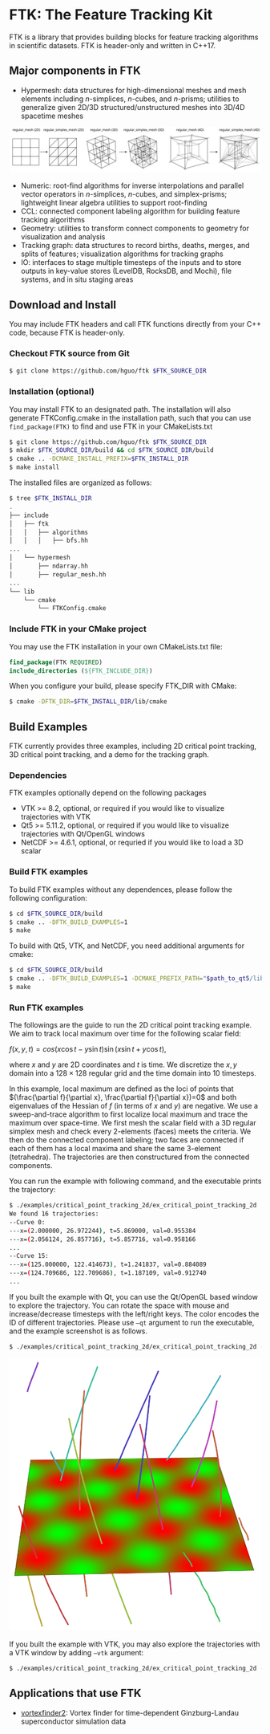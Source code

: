 # FTK: The Feature Tracking Kit

FTK is a library that provides building blocks for feature tracking algorithms in scientific datasets.  FTK is header-only and written in C++17.  

## Major components in FTK

* Hypermesh: data structures for high-dimensional meshes and mesh elements including *n*-simplices, *n*-cubes, and *n*-prisms; utilities to generalize given 2D/3D structured/unstructured meshes into 3D/4D spacetime meshes

![](./docs/images/regular_simplex_subdivision.svg)

* Numeric: root-find algorithms for inverse interpolations and parallel vector operators in *n*-simplices, *n*-cubes, and simplex-prisms; lightweight linear algebra utilities to support root-finding
* CCL: connected component labeling algorithm for building feature tracking algorithms
* Geometry: utilities to transform connect components to geometry for visualization and analysis
* Tracking graph: data structures to record births, deaths, merges, and splits of features; visualization algorithms for tracking graphs
* IO: interfaces to stage multiple timesteps of the inputs and to store outputs in key-value stores (LevelDB, RocksDB, and Mochi), file systems, and in situ staging areas

## Download and Install

You may include FTK headers and call FTK functions directly from your C++ code, because FTK is header-only.  

### Checkout FTK source from Git

```bash
$ git clone https://github.com/hguo/ftk $FTK_SOURCE_DIR
```

### Installation (optional)

You may install FTK to an designated path.  The installation will also generate FTKConfig.cmake in the installation path, such that you can use `find_package(FTK)` to find and use FTK in your CMakeLists.txt

```bash
$ git clone https://github.com/hguo/ftk $FTK_SOURCE_DIR
$ mkdir $FTK_SOURCE_DIR/build && cd $FTK_SOURCE_DIR/build
$ cmake .. -DCMAKE_INSTALL_PREFIX=$FTK_INSTALL_DIR
$ make install
```

The installed files are organized as follows: 

```bash
$ tree $FTK_INSTALL_DIR
.
├── include
│   ├── ftk
│   │   ├── algorithms
│   │   │   ├── bfs.hh
...
│   └── hypermesh
│       ├── ndarray.hh
│       ├── regular_mesh.hh
...
└── lib
    └── cmake
        └── FTKConfig.cmake
```

### Include FTK in your CMake project

You may use the FTK installation in your own CMakeLists.txt file:

```cmake
find_package(FTK REQUIRED)
include_directories (${FTK_INCLUDE_DIR})
```

When you configure your build, please specify FTK_DIR with CMake: 

```bash
$ cmake -DFTK_DIR=$FTK_INSTALL_DIR/lib/cmake
```

## Build Examples

FTK currently provides three examples, including 2D critical point tracking, 3D critical point tracking, and a demo for the tracking graph.

### Dependencies

FTK examples optionally depend on the following packages

* VTK >= 8.2, optional, or required if you would like to visualize trajectories with VTK
* Qt5 >= 5.11.2, optional, or required if you would like to visualize trajectories with Qt/OpenGL windows
* NetCDF >= 4.6.1, optional, or requried if you would like to load a 3D scalar

### Build FTK examples

To build FTK examples without any dependences, please follow the following configuration:

```bash
$ cd $FTK_SOURCE_DIR/build
$ cmake .. -DFTK_BUILD_EXAMPLES=1
$ make
```

To build with Qt5, VTK, and NetCDF, you need additional arguments for cmake:

```bash
$ cd $FTK_SOURCE_DIR/build
$ cmake .. -DFTK_BUILD_EXAMPLES=1 -DCMAKE_PREFIX_PATH="$path_to_qt5/lib/cmake;$path_to_vtk/lib/cmake" -DNETCDF_DIR="$path_to_netcdf"
$ make
```

### Run FTK examples

The followings are the guide to run the 2D critical point tracking example.  We aim to track local maximum over time for the following scalar field: 

$f(x,y,t)=cos(x\cos t - y\sin t) \sin(x\sin t + y\cos t),$

where $x$ and $y$ are 2D coordinates and $t$ is time.  We discretize the $x,y$ domain into a $128\times 128$ regular grid and the time domain into 10 timesteps.  

In this example, local maximum are defined as the loci of points that $(\frac{\partial f}{\partial x}, \frac{\partial f}{\partial x})=0$ and both eigenvalues of the Hessian of $f$ (in terms of $x$ and $y$) are negative.  We use a sweep-and-trace algorithm to first localize local maximum and trace the maximum over space-time.  We first mesh the scalar field with a 3D regular simplex mesh and check every 2-elements (faces) meets the criteria.  We then do the connected component labeling; two faces are connected if each of them has a local maxima and share the same 3-element (tetrahedra).  The trajectories are then constructured from the connected components.  

You can run the example with following command, and the executable prints the trajectory:

```bash
$ ./examples/critical_point_tracking_2d/ex_critical_point_tracking_2d
We found 16 trajectories:
--Curve 0:
---x=(2.000000, 26.972244), t=5.869000, val=0.955384
---x=(2.056124, 26.857716), t=5.857716, val=0.958166
...
--Curve 15:
---x=(125.000000, 122.414673), t=1.241837, val=0.884089
---x=(124.709686, 122.709686), t=1.187109, val=0.912740
...
```

If you built the example with Qt, you can use the Qt/OpenGL based window to explore the trajectory.  You can rotate the space with mouse and increase/decrease timesteps with the left/right keys.  The color encodes the ID of different trajectories.  Please use `—qt` argument to run the executable, and the example screenshot is as follows.

```bash
$ ./examples/critical_point_tracking_2d/ex_critical_point_tracking_2d --qt
```

![](./docs/images/critical_point_tracking_2d.png)

If you built the example with VTK, you may also explore the trajectories with a VTK window by adding `—vtk` argument: 

```bash
$ ./examples/critical_point_tracking_2d/ex_critical_point_tracking_2d --vtk
```

## Applications that use FTK

* [vortexfinder2](https://github.com/hguo/vortexfinder2): Vortex finder for time-dependent Ginzburg-Landau superconductor simulation data
